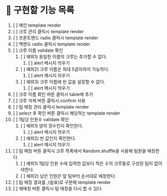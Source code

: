 # 📝 구현할 기능 목록

1. [ ] 메인 template render
2. [ ] 크루 관리 클릭시 template render
3. [ ] 프론트엔드 radio 클릭시 template render
4. [ ] 백엔드 radio 클릭시 template render
5. [ ] 크루 이름 validate 확인
   1. [ ] 예외1) 동일한 이름의 크루는 추가할 수 없다.
      1. [ ] alert 메시지 띄우기
   2. [ ] 예외2) 크루 이름은 최대 5글자까지 가능하다.
      1. [ ] alert 메시지 띄우기
   3. [ ] 예외3) 크루 이름에 빈 값을 설정할 수 없다.
      1. [ ] alert 메시지 띄우기
6. [ ] 크루 이름 확인 버튼 클릭시 table에 추가
7. [ ] 크루 삭제 버튼 클릭시 confirm 사용
8. [ ] 팀 매칭 관리 클릭시 template render
9. [ ] select 후 확인 버튼 클릭시 해당하는 template render
10. [ ] 1팀당 인원수 validate 확인
    1. [ ] 예외1) 양의 정수인지 확인한다.
       1. [ ] alert 메시지 띄우기
    2. [ ] 예외2) 빈 값인지 확인한다.
       1. [ ] alert 메시지 띄우기
11. [ ] 팀 매칭 버튼 클릭시 크루 목록에서 Random.shuffle을 사용해 팀원을 매칭한다.
    1. [ ] 예외1) 1팀당 인원 수에 입력한 값보다 적은 수의 크루들로 구성된 팀이 없어야한다.
    2. [ ] 예외2) 남은 인원은 앞 팀부터 순서대로 배정한다.
12. [ ] 팀 매칭 결과를 ,(쉼표)로 구분해 template render
13. [ ] 재매칭 버튼 클릭시 팀 매칭을 다시 할 수 있다.

